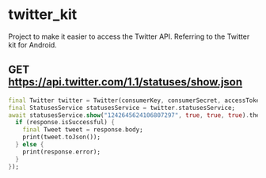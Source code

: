 # twitter_kit

Project to make it easier to access the Twitter API.
Referring to the Twitter kit for Android.

## GET https://api.twitter.com/1.1/statuses/show.json
  ```dart
  final Twitter twitter = Twitter(consumerKey, consumerSecret, accessToken, accessSecret);
  final StatusesService statusesService = twitter.statusesService;
  await statusesService.show("1242645624106807297", true, true, true).then((response) {
    if (response.isSuccessful) {
      final Tweet tweet = response.body;
      print(tweet.toJson());
    } else {
      print(response.error);
    }
  });
  ```
